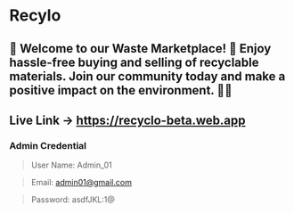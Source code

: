 # Recylo

## 🌟 Welcome to our Waste Marketplace! 🌟 Enjoy hassle-free buying and selling of recyclable materials. Join our community today and make a positive impact on the environment. 🌱🔄

## Live Link -> https://recyclo-beta.web.app

### Admin Credential

> User Name: Admin_01

> Email: admin01@gmail.com

> Password: asdfJKL:1@